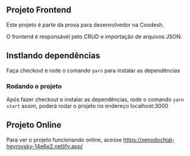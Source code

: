 ## Projeto Frontend

Este projeto é parte da prova para desenvolvedor na Coodesh.

O frontend é responsável pelo CRUD e importação de arquivos JSON.

## Instlando dependências
Faça checkout e rode o comando `yarn` para instalar as dependências

### Rodando o projeto
Após fazer checkout e instalar as dependências, rode o comando `yarn start`
assim, poderá rodar o projeto no endereço localhost:3000

## Projeto Online
Para ver o projeto funcionando online, acesse https://xenodochial-heyrovsky-14e6e2.netlify.app/ 

